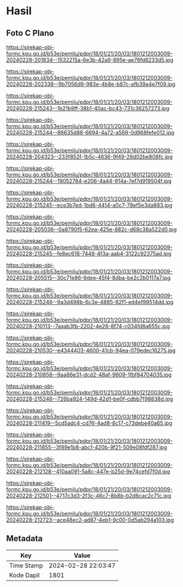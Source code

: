 # Hasil

## Foto C Plano

https://sirekap-obj-formc.kpu.go.id/b53e/pemilu/pdpr/18/01/21/20/03/1801212003009-20240228-201834--1532215a-6e3b-42a9-895e-ae76fd8233d5.jpg

https://sirekap-obj-formc.kpu.go.id/b53e/pemilu/pdpr/18/01/21/20/03/1801212003009-20240228-202338--9b7056d9-983e-4b8e-b87c-afb39a4e7f09.jpg

https://sirekap-obj-formc.kpu.go.id/b53e/pemilu/pdpr/18/01/21/20/03/1801212003009-20240228-215243--1b21b9ff-38b1-40ac-bc43-731c36257273.jpg

https://sirekap-obj-formc.kpu.go.id/b53e/pemilu/pdpr/18/01/21/20/03/1801212003009-20240228-215244--86635d88-6694-4a72-a569-0d968fefe012.jpg

https://sirekap-obj-formc.kpu.go.id/b53e/pemilu/pdpr/18/01/21/20/03/1801212003009-20240228-204323--233f852f-1b5c-4636-9f49-26d02be808fc.jpg

https://sirekap-obj-formc.kpu.go.id/b53e/pemilu/pdpr/18/01/21/20/03/1801212003009-20240228-215244--19052784-e206-4a44-914a-7ef7d919504f.jpg

https://sirekap-obj-formc.kpu.go.id/b53e/pemilu/pdpr/18/01/21/20/03/1801212003009-20240228-215245--ece3b7ed-1bd6-4414-a0c7-78ef5e3da883.jpg

https://sirekap-obj-formc.kpu.go.id/b53e/pemilu/pdpr/18/01/21/20/03/1801212003009-20240228-205036--0a8790f5-62ea-425e-882c-d68c38a522d0.jpg

https://sirekap-obj-formc.kpu.go.id/b53e/pemilu/pdpr/18/01/21/20/03/1801212003009-20240228-215245--fe8ec618-7448-4f3a-aab4-3122c92375ad.jpg

https://sirekap-obj-formc.kpu.go.id/b53e/pemilu/pdpr/18/01/21/20/03/1801212003009-20240228-205515--30c71e86-9dee-45f4-8dba-be2c2b0117a7.jpg

https://sirekap-obj-formc.kpu.go.id/b53e/pemilu/pdpr/18/01/21/20/03/1801212003009-20240228-215246--9a3d498b-6c3e-4885-82f1-ed4ef99514dd.jpg

https://sirekap-obj-formc.kpu.go.id/b53e/pemilu/pdpr/18/01/21/20/03/1801212003009-20240228-210113--7aaab3fb-2202-4e26-8f74-c034fd8a655c.jpg

https://sirekap-obj-formc.kpu.go.id/b53e/pemilu/pdpr/18/01/21/20/03/1801212003009-20240228-210530--e4344403-4600-41cb-94ea-079edec16275.jpg

https://sirekap-obj-formc.kpu.go.id/b53e/pemilu/pdpr/18/01/21/20/03/1801212003009-20240228-210858--9aa86e31-dcd2-48af-9609-1fbf84704035.jpg

https://sirekap-obj-formc.kpu.go.id/b53e/pemilu/pdpr/18/01/21/20/03/1801212003009-20240228-215246--726ba924-149d-42d1-be0f-cdbb7f98838d.jpg

https://sirekap-obj-formc.kpu.go.id/b53e/pemilu/pdpr/18/01/21/20/03/1801212003009-20240228-211419--5cd5adc4-cd76-4ad8-8c17-c73debe40a65.jpg

https://sirekap-obj-formc.kpu.go.id/b53e/pemilu/pdpr/18/01/21/20/03/1801212003009-20240228-211855--3f89e1b8-abc1-420b-9f21-509e08fdf287.jpg

https://sirekap-obj-formc.kpu.go.id/b53e/pemilu/pdpr/18/01/21/20/03/1801212003009-20240228-212128--410aa091-5a8c-447e-b25d-9e74cefd7f0d.jpg

https://sirekap-obj-formc.kpu.go.id/b53e/pemilu/pdpr/18/01/21/20/03/1801212003009-20240228-212501--4717c3d3-2f3c-46c7-8b8b-b2d6cac2c71c.jpg

https://sirekap-obj-formc.kpu.go.id/b53e/pemilu/pdpr/18/01/21/20/03/1801212003009-20240228-212723--ace48ec2-ad87-4eb1-9c00-0d5ab294a103.jpg


## Metadata

| Key        | Value               |
| ---------- | ------------------- |
| Time Stamp | 2024-02-28 22:03:47 |
| Kode Dapil | 1801                |



